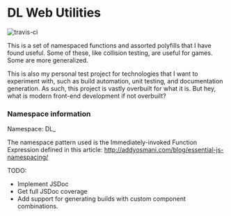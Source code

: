 # DL Web Utilities

![travis-ci](https://travis-ci.org/CyanLetter/web-utilities.svg?branch=master)

This is a set of namespaced functions and assorted polyfills that I have found useful. Some of these, like collision testing, are useful for games. Some are more generalized. 

This is also my personal test project for technologies that I want to experiment with, such as build automation, unit testing, and documentation generation. As such, this project is vastly overbuilt for what it is. But hey, what is modern front-end development if not overbuilt?

### Namespace information

Namespace: DL_

The namespace pattern used is the Immediately-invoked Function Expression defined in this article: http://addyosmani.com/blog/essential-js-namespacing/

TODO:

- Implement JSDoc
- Get full JSDoc coverage
- Add support for generating builds with custom component combinations.